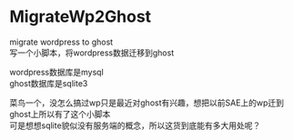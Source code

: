 # MigrateWp2Ghost

migrate wordpress to ghost  
写一个小脚本，将wordpress数据迁移到ghost  

wordpress数据库是mysql  
ghost数据库是sqlite3  

菜鸟一个，没怎么搞过wp只是最近对ghost有兴趣，想把以前SAE上的wp迁到ghost上所以有了这个小脚本  
可是想想sqlite貌似没有服务端的概念，所以这货到底能有多大用处呢？
